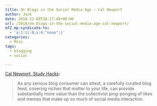```yaml
---
title: On Blogs in the Social Media Age – Cal Newport
author: Jack
date: 2018-12-08T18:17:49+00:00
url: /2018/on-blogs-in-the-social-media-age-cal-newport/
mf2_mp-syndicate-to:
  - 'a:1:{i:0;s:4:"none";}'
categories:
  - Misc
tags:
  - blogging
  - social

---
```

[Cal Newport, Study Hacks][1]:

> As any serious blog consumer can attest, a carefully curated blog feed, covering niches that matter to your life, can provide substantially more value than the collectivist ping-ponging of likes and memes that make up so much of social media interaction.

 [1]: http://calnewport.com/blog/2018/12/07/on-blogs-in-the-social-media-age/
